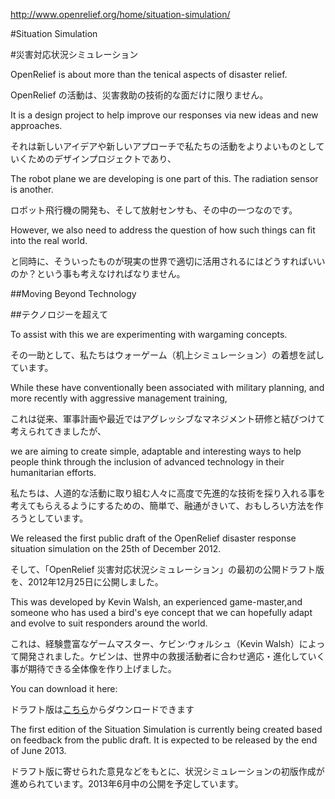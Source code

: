 <http://www.openrelief.org/home/situation-simulation/>

#Situation Simulation

#災害対応状況シミュレーション

OpenRelief is about more than the tenical aspects of disaster relief.

OpenRelief の活動は、災害救助の技術的な面だけに限りません。

It is a design project to help improve our responses via new ideas and new approaches.

それは新しいアイデアや新しいアプローチで私たちの活動をよりよいものとしていくためのデザインプロジェクトであり、

The robot plane we are developing is one part of this. The radiation sensor is another.

ロボット飛行機の開発も、そして放射センサも、その中の一つなのです。

However, we also need to address the question of how such things can fit into the real world.

と同時に、そういったものが現実の世界で適切に活用されるにはどうすればいいのか？という事も考えなければなりません。


##Moving Beyond Technology

##テクノロジーを超えて

To assist with this we are experimenting with wargaming concepts.

その一助として、私たちはウォーゲーム（机上シミュレーション）の着想を試しています。

While these have conventionally been associated with military planning, and more recently with aggressive management training,

これは従来、軍事計画や最近ではアグレッシブなマネジメント研修と結びつけて考えられてきましたが、

we are aiming to create simple, adaptable and interesting ways to help people think through the inclusion of advanced technology in their humanitarian efforts.

私たちは、人道的な活動に取り組む人々に高度で先進的な技術を採り入れる事を考えてもらえるようにするための、簡単で、融通がきいて、おもしろい方法を作ろうとしています。

We released the first public draft of the OpenRelief disaster response situation simulation on the 25th of December 2012.

そして、「OpenRelief 災害対応状況シミュレーション」の最初の公開ドラフト版を、2012年12月25日に公開しました。

This was developed by Kevin Walsh, an experienced game-master,and someone who has used a bird's eye concept that we can hopefully adapt and evolve to suit responders around the world.

これは、経験豊富なゲームマスター、ケビン·ウォルシュ（Kevin Walsh）によって開発されました。ケビンは、世界中の救援活動者に合わせ適応・進化していく事が期待できる全体像を作り上げました。

You can download it here:

ドラフト版は[こちら][draft]からダウンロードできます

[draft]:http://openrelief.org/situation-simulation.pdf


The first edition of the Situation Simulation is currently being created based on feedback from the public draft. It is expected to be released by the end of June 2013.

ドラフト版に寄せられた意見などをもとに、状況シミュレーションの初版作成が進められています。2013年6月中の公開を予定しています。
